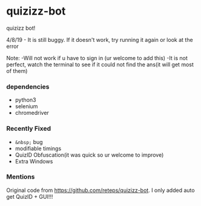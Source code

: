 # quizizz-bot

quizizz bot!

4/8/19 - It is still buggy. If it doesn't work, try running it again or look at the error

Note: 
    -Will not work if u have to sign in (ur welcome to add this)
    -It is not perfect, watch the terminal to see if it could not find the ans(it will get most of them)

### dependencies

+ python3
+ selenium
+ chromedriver

### Recently Fixed

+ `&nbsp;` bug
+ modifiable timings
+ QuizID Obfuscation(it was quick so ur welcome to improve)
+ Extra Windows

### Mentions
Original code from https://github.com/reteps/quizizz-bot. I only added auto get QuizID + GUI!!!
